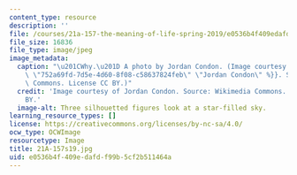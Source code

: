 ```yaml
---
content_type: resource
description: ''
file: /courses/21a-157-the-meaning-of-life-spring-2019/e0536b4f409edafdf99b5cf2b511464a_21A-157s19.jpg
file_size: 16836
file_type: image/jpeg
image_metadata:
  caption: "\u201CWhy.\u201D A photo by Jordan Condon. (Image courtesy of {{% resource_link\
    \ \"752a69fd-7d5e-4d60-8f08-c58637824feb\" \"Jordan Condon\" %}}. Source: Wikimedia\
    \ Commons. License CC BY.)"
  credit: 'Image courtesy of Jordan Condon. Source: Wikimedia Commons. License CC
    BY.'
  image-alt: Three silhouetted figures look at a star-filled sky.
learning_resource_types: []
license: https://creativecommons.org/licenses/by-nc-sa/4.0/
ocw_type: OCWImage
resourcetype: Image
title: 21A-157s19.jpg
uid: e0536b4f-409e-dafd-f99b-5cf2b511464a
---
```

